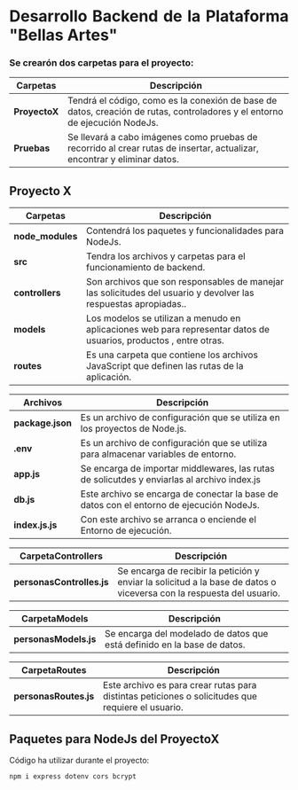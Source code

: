 
<div align="justify">

  # Desarrollo Backend de la Plataforma "Bellas Artes"

### Se crearón dos carpetas para el proyecto:

| Carpetas      | Descripción                                                                                                                |
| ------------- | -------------------------------------------------------------------------------------------------------------------------- |
| **ProyectoX** | Tendrá el código, como es la conexión de base de datos, creación de rutas, controladores y el entorno de ejecución NodeJs. |
| **Pruebas**   | Se llevará a cabo imágenes como pruebas de recorrido al crear rutas de insertar, actualizar, encontrar y eliminar datos.   |

## Proyecto X

| Carpetas         | Descripción                                                                                                       |
| ---------------- | ----------------------------------------------------------------------------------------------------------------- |
| **node_modules** | Contendrá los paquetes y funcionalidades para NodeJs.                                                             |
| **src**          | Tendra los archivos y carpetas para el funcionamiento de backend.                                                 |
| **controllers**  | Son archivos que son responsables de manejar las solicitudes del usuario y devolver las respuestas apropiadas..   |
| **models**       | Los modelos se utilizan a menudo en aplicaciones web para representar datos de usuarios, productos , entre otras. |
| **routes**       | Es una carpeta que contiene los archivos JavaScript que definen las rutas de la aplicación.                       |

| Archivos         | Descripción                                                                                 |
| ---------------- | ------------------------------------------------------------------------------------------- |
| **package.json** | Es un archivo de configuración que se utiliza en los proyectos de Node.js.                  |
| **.env**         | Es un archivo de configuración que se utiliza para almacenar variables de entorno.          |
| **app.js**       | Se encarga de importar middlewares, las rutas de solicutdes y enviarlas al archivo index.js |
| **db.js**        | Este archivo se encarga de conectar la base de datos con el entorno de ejecución NodeJs.    |
| **index.js.js**  | Con este archivo se arranca o enciende el Entorno de ejecución.                             |

| CarpetaControllers        | Descripción                                                                                                          |
| ------------------------- | -------------------------------------------------------------------------------------------------------------------- |
| **personasControlles.js** | Se encarga de recibir la petición y enviar la solicitud a la base de datos o viceversa con la respuesta del usuario. |

| CarpetaModels         | Descripción                                                             |
| --------------------- | ----------------------------------------------------------------------- |
| **personasModels.js** | Se encarga del modelado de datos que está definido en la base de datos. |

| CarpetaRoutes         | Descripción                                                                                       |
| --------------------- | ------------------------------------------------------------------------------------------------- |
| **personasRoutes.js** | Este archivo es para crear rutas para distintas peticiones o solicitudes que requiere el usuario. |

## Paquetes para NodeJs del ProyectoX

Código ha utilizar durante el proyecto:

```bash
npm i express dotenv cors bcrypt
```
 
</div>
